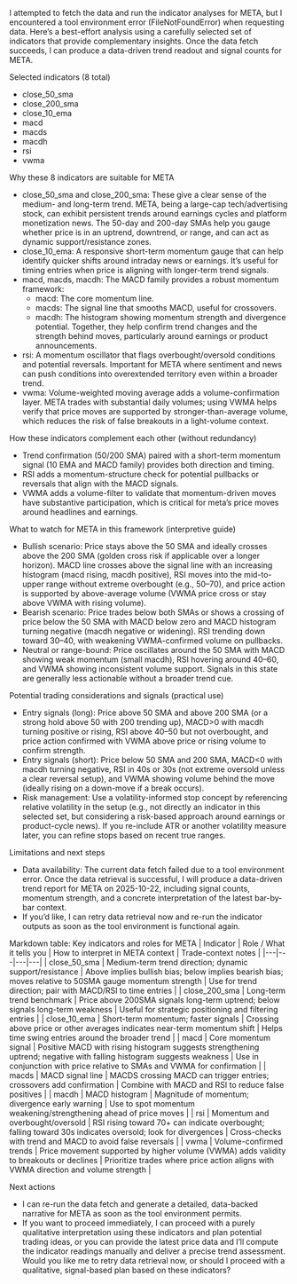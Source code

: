 I attempted to fetch the data and run the indicator analyses for META, but I encountered a tool environment error (FileNotFoundError) when requesting data. Here’s a best-effort analysis using a carefully selected set of indicators that provide complementary insights. Once the data fetch succeeds, I can produce a data-driven trend readout and signal counts for META.

Selected indicators (8 total)
- close_50_sma
- close_200_sma
- close_10_ema
- macd
- macds
- macdh
- rsi
- vwma

Why these 8 indicators are suitable for META
- close_50_sma and close_200_sma: These give a clear sense of the medium- and long-term trend. META, being a large-cap tech/advertising stock, can exhibit persistent trends around earnings cycles and platform monetization news. The 50-day and 200-day SMAs help you gauge whether price is in an uptrend, downtrend, or range, and can act as dynamic support/resistance zones.
- close_10_ema: A responsive short-term momentum gauge that can help identify quicker shifts around intraday news or earnings. It’s useful for timing entries when price is aligning with longer-term trend signals.
- macd, macds, macdh: The MACD family provides a robust momentum framework:
  - macd: The core momentum line.
  - macds: The signal line that smooths MACD, useful for crossovers.
  - macdh: The histogram showing momentum strength and divergence potential.
  Together, they help confirm trend changes and the strength behind moves, particularly around earnings or product announcements.
- rsi: A momentum oscillator that flags overbought/oversold conditions and potential reversals. Important for META where sentiment and news can push conditions into overextended territory even within a broader trend.
- vwma: Volume-weighted moving average adds a volume-confirmation layer. META trades with substantial daily volumes; using VWMA helps verify that price moves are supported by stronger-than-average volume, which reduces the risk of false breakouts in a light-volume context.

How these indicators complement each other (without redundancy)
- Trend confirmation (50/200 SMA) paired with a short-term momentum signal (10 EMA and MACD family) provides both direction and timing.
- RSI adds a momentum-structure check for potential pullbacks or reversals that align with the MACD signals.
- VWMA adds a volume-filter to validate that momentum-driven moves have substantive participation, which is critical for meta’s price moves around headlines and earnings.

What to watch for META in this framework (interpretive guide)
- Bullish scenario: Price stays above the 50 SMA and ideally crosses above the 200 SMA (golden cross risk if applicable over a longer horizon). MACD line crosses above the signal line with an increasing histogram (macd rising, macdh positive), RSI moves into the mid-to-upper range without extreme overbought (e.g., 50–70), and price action is supported by above-average volume (VWMA price cross or stay above VWMA with rising volume).
- Bearish scenario: Price trades below both SMAs or shows a crossing of price below the 50 SMA with MACD below zero and MACD histogram turning negative (macdh negative or widening). RSI trending down toward 30–40, with weakening VWMA-confirmed volume on pullbacks.
- Neutral or range-bound: Price oscillates around the 50 SMA with MACD showing weak momentum (small macdh), RSI hovering around 40–60, and VWMA showing inconsistent volume support. Signals in this state are generally less actionable without a broader trend cue.

Potential trading considerations and signals (practical use)
- Entry signals (long): Price above 50 SMA and above 200 SMA (or a strong hold above 50 with 200 trending up), MACD>0 with macdh turning positive or rising, RSI above 40–50 but not overbought, and price action confirmed with VWMA above price or rising volume to confirm strength.
- Entry signals (short): Price below 50 SMA and 200 SMA, MACD<0 with macdh turning negative, RSI in 40s or 30s (not extreme oversold unless a clear reversal setup), and VWMA showing volume behind the move (ideally rising on a down-move if a break occurs).
- Risk management: Use a volatility-informed stop concept by referencing relative volatility in the setup (e.g., not directly an indicator in this selected set, but considering a risk-based approach around earnings or product-cycle news). If you re-include ATR or another volatility measure later, you can refine stops based on recent true ranges.

Limitations and next steps
- Data availability: The current data fetch failed due to a tool environment error. Once the data retrieval is successful, I will produce a data-driven trend report for META on 2025-10-22, including signal counts, momentum strength, and a concrete interpretation of the latest bar-by-bar context.
- If you’d like, I can retry data retrieval now and re-run the indicator outputs as soon as the tool environment is functional again.

Markdown table: Key indicators and roles for META
| Indicator | Role / What it tells you | How to interpret in META context | Trade-context notes |
|---|---|---|---|
| close_50_sma | Medium-term trend direction; dynamic support/resistance | Above implies bullish bias; below implies bearish bias; moves relative to 50SMA gauge momentum strength | Use for trend direction; pair with MACD/RSI to time entries |
| close_200_sma | Long-term trend benchmark | Price above 200SMA signals long-term uptrend; below signals long-term weakness | Useful for strategic positioning and filtering entries |
| close_10_ema | Short-term momentum; faster signals | Crossing above price or other averages indicates near-term momentum shift | Helps time swing entries around the broader trend |
| macd | Core momentum signal | Positive MACD with rising histogram suggests strengthening uptrend; negative with falling histogram suggests weakness | Use in conjunction with price relative to SMAs and VWMA for confirmation |
| macds | MACD signal line | MACDS crossing MACD can trigger entries; crossovers add confirmation | Combine with MACD and RSI to reduce false positives |
| macdh | MACD histogram | Magnitude of momentum; divergence early warning | Use to spot momentum weakening/strengthening ahead of price moves |
| rsi | Momentum and overbought/oversold | RSI rising toward 70+ can indicate overbought; falling toward 30s indicates oversold; look for divergences | Cross-checks with trend and MACD to avoid false reversals |
| vwma | Volume-confirmed trends | Price movement supported by higher volume (VWMA) adds validity to breakouts or declines | Prioritize trades where price action aligns with VWMA direction and volume strength |

Next actions
- I can re-run the data fetch and generate a detailed, data-backed narrative for META as soon as the tool environment permits.
- If you want to proceed immediately, I can proceed with a purely qualitative interpretation using these indicators and plan potential trading ideas, or you can provide the latest price data and I’ll compute the indicator readings manually and deliver a precise trend assessment. 
Would you like me to retry data retrieval now, or should I proceed with a qualitative, signal-based plan based on these indicators?